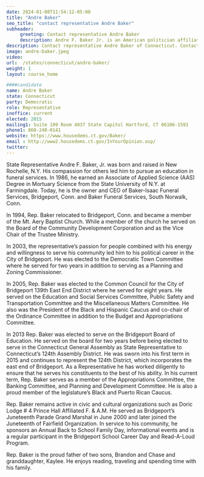 ```yaml
---
date: 2024-01-08T11:54:12-05:00
title: "Andre Baker"
seo_title: "contact representative Andre Baker"
subheader:
     greeting: Contact representative Andre Baker
     description: Andre F. Baker Jr. is an American politician affiliated with the Democratic Party, serving as a member of the Connecticut House of Representatives from the 124th district. He took office on January 7, 2015.
description: Contact representative Andre Baker of Connecticut. Contact information for Andre Baker includes email address, phone number, and mailing address.
image: andre-baker.jpeg
video:
url:  /states/connecticut/andre-baker/
weight: 1
layout: course_home

####candidate
name: Andre Baker
state: Connecticut
party: Democratic
role: Representative
inoffice: current
elected: 2015
mailing1: Suite 109 Room 4037 State Capitol Hartford, CT 06106-1591
phone1: 860-240-0141
website: https://www.housedems.ct.gov/Baker/
email : http://www2.housedems.ct.gov/InYourOpinion.asp/
twitter:
---
```


State Representative Andre F. Baker, Jr. was born and raised in New Rochelle, N.Y. His compassion for others led him to pursue an education in funeral services. In 1986, he earned an Associate of Applied Science (AAS) Degree in Mortuary Science from the State University of N.Y. at Farmingdale. Today, he is the owner and CEO of Baker-Isaac Funeral Services, Bridgeport, Conn. and Baker Funeral Services, South Norwalk, Conn.

In 1994, Rep. Baker relocated to Bridgeport, Conn. and became a member of the Mt. Aery Baptist Church. While a member of the church he served on the Board of the Community Development Corporation and as the Vice Chair of the Trustee Ministry.

In 2003, the representative’s passion for people combined with his energy and willingness to serve his community led him to his political career in the City of Bridgeport. He was elected to the Democratic Town Committee where he served for two years in addition to serving as a Planning and Zoning Commissioner.

In 2005, Rep. Baker was elected to the Common Council for the City of Bridgeport 139th East End District where he served for eight years. He served on the Education and Social Services Committee, Public Safety and Transportation Committee and the Miscellaneous Matters Committee. He also was the President of the Black and Hispanic Caucus and co-chair of the Ordinance Committee in addition to the Budget and Appropriations Committee.

In 2013 Rep. Baker was elected to serve on the Bridgeport Board of Education. He served on the board for two years before being elected to serve in the Connecticut General Assembly as State Representative to Connecticut’s 124th Assembly District. He was sworn into his first term in 2015 and continues to represent the 124th District, which incorporates the east end of Bridgeport. As a Representative he has worked diligently to ensure that he serves his constituents to the best of his ability. In his current term, Rep. Baker serves as a member of the Appropriations Committee, the Banking Committee, and Planning and Development Committee. He is also a proud member of the legislature’s Black and Puerto Rican Caucus.

Rep. Baker remains active in civic and cultural organizations such as Doric Lodge # 4 Prince Hall Affiliated F. & A.M. He served as Bridgeport’s Juneteenth Parade Grand Marshal in June 2000 and later joined the Juneteenth of Fairfield Organization. In service to his community, he sponsors an Annual Back to School Family Day, informational events and is a regular participant in the Bridgeport School Career Day and Read-A-Loud Program.

Rep. Baker is the proud father of two sons, Brandon and Chase and granddaughter, Kaylee. He enjoys reading, traveling and spending time with his family.
